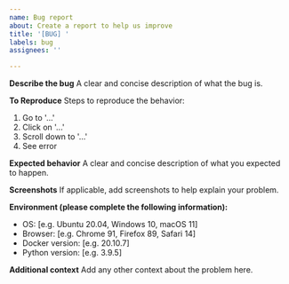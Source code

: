 ```yaml
---
name: Bug report
about: Create a report to help us improve
title: '[BUG] '
labels: bug
assignees: ''

---
```


**Describe the bug**
A clear and concise description of what the bug is.

**To Reproduce**
Steps to reproduce the behavior:
1. Go to '...'
2. Click on '...'
3. Scroll down to '...'
4. See error

**Expected behavior**
A clear and concise description of what you expected to happen.

**Screenshots**
If applicable, add screenshots to help explain your problem.

**Environment (please complete the following information):**
 - OS: [e.g. Ubuntu 20.04, Windows 10, macOS 11]
 - Browser: [e.g. Chrome 91, Firefox 89, Safari 14]
 - Docker version: [e.g. 20.10.7]
 - Python version: [e.g. 3.9.5]

**Additional context**
Add any other context about the problem here.
